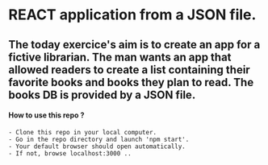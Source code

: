 # REACT application from a JSON file.

## The today exercice's aim is to create an app for a fictive librarian. The man wants an app that allowed readers to create a list containing their favorite books and books they plan to read. The books DB is provided by a JSON file.

#### How to use this repo ?
    - Clone this repo in your local computer.
    - Go in the repo directory and launch 'npm start'.
    - Your default browser should open automatically.
    - If not, browse localhost:3000 ..